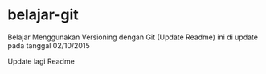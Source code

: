 # belajar-git
Belajar Menggunakan Versioning dengan Git (Update Readme)
ini di update pada tanggal 02/10/2015

Update lagi Readme